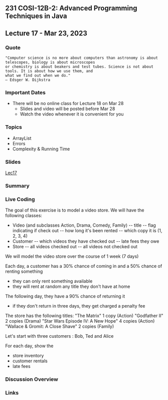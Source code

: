 ## 231 COSI-12B-2: Advanced Programming Techniques in Java

## Lecture 17 - Mar 23, 2023

### Quote

```text
"Computer science is no more about computers than astronomy is about telescopes, biology is about microscopes 
or chemistry is about beakers and test tubes. Science is not about tools. It is about how we use them, and 
what we find out when we do."
— Edsger W. Dijkstra
```

### Important Dates
* There will be no online class for Lecture 18 on Mar 28
  * Slides and video will be posted before  Mar 28
  * Watch the video whenever it is convenient for you


### Topics
* ArrayList
* Errors
* Complexity & Running Time

### Slides
[Lec17](Lec17.pdf)

### Summary

### Live Coding

The goal of this exercise is to model a video store. We will have the following classes:
- Video (and subclasses Action, Drama, Comedy, Family)
  -- title
  -- flag indicating if check out
  -- how long it's been rented
  -- which copy it is (1, 2, 3, 4)
- Customer
  -- which videos they have checked out
  -- late fees they owe
- Store
  -- all videos checked out
  -- all videos not checked out
  
We will model the video store over the course of 1 week (7 days)

Each day, a customer has a 30% chance of coming in and a 50% chance of renting something
- they can only rent something available
- they will rent at random any title they don't have at home

The following day, they have a 90% chance of returning it  
- if they don't return in three days, they get charged a penalty fee

The store has the following titles:
"The Matrix"                       1 copy   (Action)
"Godfather II"                     2 copies (Drama)
"Star Wars Episode IV: A New Hope" 4 copies (Action)
"Wallace & Gromit: A Close Shave"  2 copies (Family)

Let's start with three customers : Bob, Ted and Alice


For each day, show the
* store inventory
* customer rentals
* late fees


### Discussion Overview

### Links

